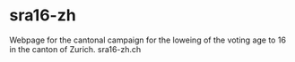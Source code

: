 # sra16-zh
 Webpage for the cantonal campaign for the loweing of the voting age to 16 in the canton of Zurich. sra16-zh.ch
